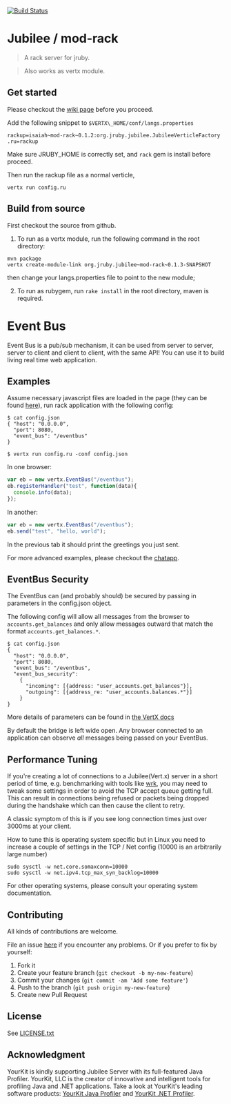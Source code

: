 [![Build Status](https://travis-ci.org/isaiah/jubilee.png?branch=master)](https://travis-ci.org/isaiah/jubilee)

Jubilee / mod-rack
==================

> A rack server for jruby.

> Also works as vertx module.

Get started
-----------

Please checkout the [wiki
page](https://github.com/isaiah/jubilee/wiki/Running-as-vertx-module)
before you proceed.

Add the following snippet to ```$VERTX\_HOME/conf/langs.properties```
```
rackup=isaiah~mod-rack~0.1.2:org.jruby.jubilee.JubileeVerticleFactory
.ru=rackup
```

Make sure JRUBY_HOME is correctly set, and ```rack``` gem is install before proceed.

Then run the rackup file as a normal verticle,

```shell
vertx run config.ru
```

Build from source
-----------------

First checkout the source from github.

1. To run as a vertx module, run the following command in the root directory:

```shell
mvn package
vertx create-module-link org.jruby.jubilee~mod-rack~0.1.3-SNAPSHOT
```

then change your langs.properties file to point to the new module;

2. To run as rubygem, run ```rake install``` in the root directory, maven is
required.

Event Bus
=========

Event Bus is a pub/sub mechanism, it can be used from server to server, server
to client and client to client, with the same API! You can use it to build
living real time web application.

Examples
--------

Assume necessary javascript files are loaded in the page (they can be found [here](https://github.com/isaiah/jubilee/tree/master/examples/client)),
run rack application with the following config:

```
$ cat config.json
{ "host": "0.0.0.0",
  "port": 8080,
  "event_bus": "/eventbus"
}
```

```
$ vertx run config.ru -conf config.json
```

In one browser:

```javascript
var eb = new vertx.EventBus("/eventbus");
eb.registerHandler("test", function(data){
  console.info(data);
});

```

In another:

```javascript
var eb = new vertx.EventBus("/eventbus");
eb.send("test", "hello, world");
```

In the previous tab it should print the greetings you just sent.

For more advanced examples, please checkout the
[chatapp](https://github.com/isaiah/jubilee/tree/master/examples/chatapp).

EventBus Security
------------------

The EventBus can (and probably should) be secured by passing in parameters in the config.json 
object.

The following config will allow all messages from the browser to `accounts.get_balances` and 
only allow messages outward that match the format `accounts.get_balances.*`.
 
```
$ cat config.json
{ 
  "host": "0.0.0.0",
  "port": 8080,
  "event_bus": "/eventbus",
  "event_bus_security": 
    {
      "incoming": [{address: "user_accounts.get_balances"}],
      "outgoing": [{address_re: "user_accounts.balances.*"}]
    }
}
```

More details of parameters can be found in [the VertX docs](http://vertx.io/core_manual_ruby.html#securing-the-bridge)

By default the bridge is left wide open.  Any browser connected to an application can observe *all* messages being 
passed on your EventBus.

Performance Tuning
-------------------

If you're creating a lot of connections to a Jubilee(Vert.x) server in a short
period of time, e.g. benchmarking with tools like [wrk](https://github.com/wg/wrk),
you may need to tweak some settings in order to avoid the TCP accept queue
getting full. This can result in connections being refused or packets being
dropped during the handshake which can then cause the client to retry.

A classic symptom of this is if you see long connection times just over
3000ms at your client.

How to tune this is operating system specific but in Linux you need to
increase a couple of settings in the TCP / Net config (10000 is an
arbitrarily large number)

```shell
sudo sysctl -w net.core.somaxconn=10000
sudo sysctl -w net.ipv4.tcp_max_syn_backlog=10000
```

For other operating systems, please consult your operating system
documentation.

Contributing
-------------

All kinds of contributions are welcome.

File an issue [here](https://github.com/isaiah/jubilee/issues) if you encounter any problems. Or if you prefer to fix by yourself:

1. Fork it
2. Create your feature branch (`git checkout -b my-new-feature`)
3. Commit your changes (`git commit -am 'Add some feature'`)
4. Push to the branch (`git push origin my-new-feature`)
5. Create new Pull Request

License
--------

See [LICENSE.txt](https://github.com/isaiah/jubilee/blob/master/LICENSE.txt)

Acknowledgment
--------------

YourKit is kindly supporting Jubilee Server with its full-featured Java Profiler.
YourKit, LLC is the creator of innovative and intelligent tools for profiling
Java and .NET applications. Take a look at YourKit's leading software products:
[YourKit Java
Profiler](http://www.yourkit.com/java/profiler/index.jsp) and
[YourKit .NET Profiler](http://www.yourkit.com/.net/profiler/index.jsp).
